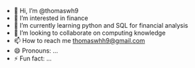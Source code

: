 - 👋 Hi, I’m @thomaswh9
- 👀 I’m interested in finance
- 🌱 I’m currently learning python and SQL for financial analysis 
- 💞️ I’m looking to collaborate on computing knowledge
- 📫 How to reach me thomaswhh9@gmail.com
- 😄 Pronouns: ...
- ⚡ Fun fact: ...

<!---
thomaswh9/thomaswh9 is a ✨ special ✨ repository because its `README.md` (this file) appears on your GitHub profile.
You can click the Preview link to take a look at your changes.
--->
